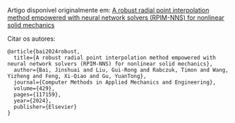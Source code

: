 Artigo disponível originalmente em: [A robust radial point interpolation method empowered with neural network solvers (RPIM-NNS) for nonlinear solid mechanics](https://www.sciencedirect.com/science/article/pii/S0045782524004158)

Citar os autores:
```bibliography
@article{bai2024robust,
  title={A robust radial point interpolation method empowered with neural network solvers (RPIM-NNS) for nonlinear solid mechanics},
  author={Bai, Jinshuai and Liu, Gui-Rong and Rabczuk, Timon and Wang, Yizheng and Feng, Xi-Qiao and Gu, YuanTong},
  journal={Computer Methods in Applied Mechanics and Engineering},
  volume={429},
  pages={117159},
  year={2024},
  publisher={Elsevier}
}
